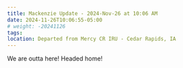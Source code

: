 ```yaml
---
title: Mackenzie Update - 2024-Nov-26 at 10:06 AM
date: 2024-11-26T10:06:55-05:00
# weight: -20241126
tags:
location: Departed from Mercy CR IRU - Cedar Rapids, IA
---
```


We are outta here!  Headed home!